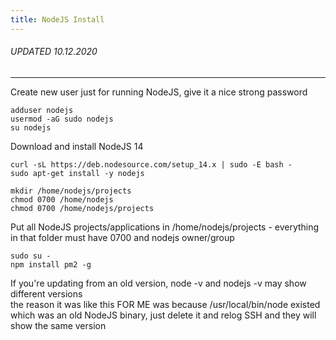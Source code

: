 ```yaml
---
title: NodeJS Install
---
```

###### UPDATED 10.12.2020
___
Create new user just for running NodeJS, give it a nice strong password  
```
adduser nodejs
usermod -aG sudo nodejs
su nodejs
```
Download and install NodeJS 14  
```
curl -sL https://deb.nodesource.com/setup_14.x | sudo -E bash -
sudo apt-get install -y nodejs

mkdir /home/nodejs/projects
chmod 0700 /home/nodejs
chmod 0700 /home/nodejs/projects
```
Put all NodeJS projects/applications in /home/nodejs/projects - everything in that folder must have 0700 and nodejs owner/group  
```
sudo su -
npm install pm2 -g
```
If you're updating from an old version, node -v and nodejs -v may show different versions  
the reason it was like this FOR ME was because /usr/local/bin/node existed which was an old NodeJS binary, just delete it and relog SSH and they will show the same version  